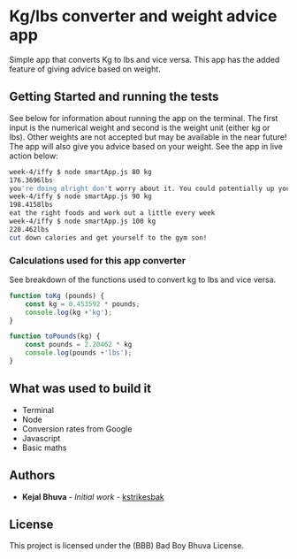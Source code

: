 # Kg/lbs converter and weight advice app

Simple app that converts Kg to lbs and vice versa. This app has the added feature of giving advice based on weight. 

## Getting Started and running the tests

See below for information about running the app on the terminal. The first input is the numerical weight and second is the weight unit (either kg or lbs). Other weights are not accepted but may be available in the near future! The app will also give you advice based on your weight. See the app in live action below:

```bash
week-4/iffy $ node smartApp.js 80 kg
176.3696lbs
you're doing alright don't worry about it. You could potentially up your activity level
week-4/iffy $ node smartApp.js 90 kg
198.4158lbs
eat the right foods and work out a little every week
week-4/iffy $ node smartApp.js 100 kg
220.462lbs
cut down calories and get yourself to the gym son!
```


### Calculations used for this app converter

See breakdown of the functions used to convert kg to lbs and vice versa. 

```javascript
function toKg (pounds) {
    const kg = 0.453592 * pounds;
    console.log(kg +'kg');
}

function toPounds(kg) {
    const pounds = 2.20462 * kg
    console.log(pounds +'lbs');
}
```
## What was used to build it
* Terminal
* Node
* Conversion rates from Google
* Javascript
* Basic maths
  


## Authors

* **Kejal Bhuva** - *Initial work* - [kstrikesbak](https://github.com/kstrikesbak/)


## License

This project is licensed under the (BBB) Bad Boy Bhuva License.


